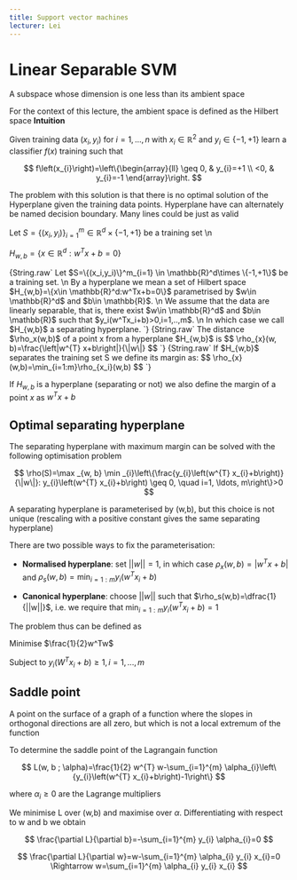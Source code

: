 ```yaml
---
title: Support vector machines
lecturer: Lei
---
```


# Linear Separable SVM

<Definition name="Hyperplane">
A subspace whose dimension is one less than its ambient space
</Definition>

For the context of this lecture, the ambient space is defined as the
Hilbert space **Intuition**

Given training data $(x_i,y_i)$ for $i=1,...,n$ with
$x_i\in \mathbb{R}^2$ and $y_i\in\{-1,+1\}$ learn a classifier $f(x)$
training such that

$$
f\left(x_{i}\right)=\left\{\begin{array}{ll}
\geq 0, & y_{i}=+1 \\
<0, & y_{i}=-1
\end{array}\right.
$$

The problem with this solution is that there is no
optimal solution of the Hyperplane given the training data points.
Hyperplane have can alternately be named decision boundary. Many lines
could be just as valid

Let $S=\{(x_i,y_i)\}^m_{i=1} \in \mathbb{R}^d\times \{-1,+1\}$ be a training set \n

$H_{w,b}=\{x\in \mathbb{R}^d:w^Tx+b=0\}$

<Definition name="Separating Hyperplane">
{String.raw`
Let $S=\{(x_i,y_i)\}^m_{i=1} \in \mathbb{R}^d\times \{-1,+1\}$ be a training set. \n
By a hyperplane we mean a set of Hilbert space $H_{w,b}=\{x\in \mathbb{R}^d:w^Tx+b=0\}$ parametrised by $w\in \mathbb{R}^d$ and $b\in \mathbb{R}$. \n
We assume that the data are linearly separable, that is, there exist $w\in \mathbb{R}^d$ and $b\in \mathbb{R}$ such that $y_i(w^Tx_i+b)>0,i=1,..,m$. \n
In which case we call $H_{w,b}$ a separating hyperplane.
`}
</Definition>

<Definition name="Distance">
{String.raw`
The distance $\rho_x(w,b)$ of a point x from a hyperplane $H_{w,b}$ is
$$
\rho_{x}(w, b)=\frac{\left|w^{T} x+b\right|}{\|w\|}
$$
`}
</Definition>

<Definition name="Margin">
{String.raw`
If $H_{w,b}$ separates the training set S we define its margin as:
$$
\rho_{x}(w,b)=\min_{i=1:m}\rho_{x_i}(w,b)
$$
`}
</Definition>

If $H_{w,b}$ is a hyperplane (separating or not) we also define the
margin of a point $x$ as $w^Tx+b$

## Optimal separating hyperplane

The separating hyperplane with maximum margin can be solved with the
following optimisation problem

$$
\rho(S)=\max _{w, b} \min _{i}\left\{\frac{y_{i}\left(w^{T} x_{i}+b\right)}{\|w\|}: y_{i}\left(w^{T} x_{i}+b\right) \geq 0, \quad i=1, \ldots, m\right\}>0
$$

A separating hyperplane is parameterised by (w,b), but this choice is
not unique (rescaling with a positive constant gives the same separating
hyperplane)

There are two possible ways to fix the parameterisation:

- **Normalised hyperplane**: set $||w||=1$, in which case
  $\rho_{x}(w,b)=|w^Tx+b|$ and $\rho_s(w,b)=\min_{i=1:m}y_i(w^Tx_i+b)$

- **Canonical hyperplane**: choose $||w||$ such that
  $\rho_s(w,b)=\dfrac{1}{||w||}$, i.e. we require that
  $\min_{i=1:m}y_i(w^Tx_i+b)=1$

The problem thus can be defined as

Minimise $\frac{1}{2}w^Tw$

Subject to $y_i(W^Tx_i+b)\geqslant1, i=1,...,m$

## Saddle point

<Definition name="Saddle Point">
A point on the surface of a graph of a function where the slopes in orthogonal directions are all zero, but which is not a local extremum of the function
</Definition>

To determine the saddle point of the Lagrangain function

$$
L(w, b ; \alpha)=\frac{1}{2} w^{T} w-\sum_{i=1}^{m} \alpha_{i}\left\{y_{i}\left(w^{T} x_{i}+b\right)-1\right\}
$$

where $\alpha_{i}\geqslant0$ are the Lagrange multipliers

We minimise L over (w,b) and maximise over $\alpha$. Differentiating
with respect to w and b we obtain

$$
\frac{\partial L}{\partial b}=-\sum_{i=1}^{m} y_{i} \alpha_{i}=0
$$

$$
\frac{\partial L}{\partial w}=w-\sum_{i=1}^{m} \alpha_{i} y_{i} x_{i}=0 \Rightarrow w=\sum_{i=1}^{m} \alpha_{i} y_{i} x_{i}
$$
